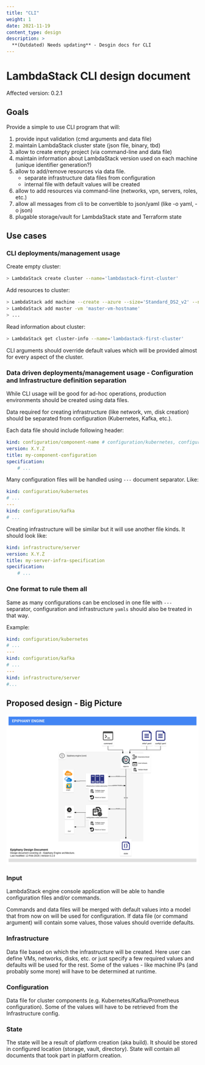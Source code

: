 ```yaml
---
title: "CLI"
weight: 1
date: 2021-11-19
content_type: design
description: >
  **(Outdated) Needs updating** - Desgin docs for CLI
---
```


# LambdaStack CLI design document

Affected version: 0.2.1

## Goals

Provide a simple to use CLI program that will:

1. provide input validation (cmd arguments and data file)
2. maintain LambdaStack cluster state (json file, binary, tbd)
3. allow to create empty project (via command-line and data file)
4. maintain information about LambdaStack version used on each machine (unique identifier generation?)
5. allow to add/remove resources via data file.
    - separate infrastructure data files from configuration
    - internal file with default values will be created
6. allow to add resources via command-line (networks, vpn, servers, roles, etc.)
7. allow all messages from cli to be convertible to json/yaml (like -o yaml, -o json)
8. plugable storage/vault for LambdaStack state and Terraform state

## Use cases

### CLI deployments/management usage

Create empty cluster:

```bash
> LambdaStack create cluster --name='lambdastack-first-cluster'
```

Add resources to cluster:

```bash
> LambdaStack add machine --create --azure --size='Standard_DS2_v2' --name='master-vm-hostname'
> LambdaStack add master -vm 'master-vm-hostname'
> ...
```

Read information about cluster:

```bash
> LambdaStack get cluster-info --name='lambdastack-first-cluster'
```

CLI arguments should override default values which will be provided almost for every aspect of the cluster.

### Data driven deployments/management usage - Configuration and Infrastructure definition separation

While CLI usage will be good for ad-hoc operations, production environments should be created using data files.

Data required for creating infrastructure (like network, vm, disk creation) should be separated from configuration (Kubernetes, Kafka, etc.).

Each data file should include following header:

```yaml
kind: configuration/component-name # configuration/kubernetes, configuration/kafka, configuration/monitoring, ...
version: X.Y.Z
title: my-component-configuration
specification:
    # ...
```

Many configuration files will be handled using `---` document separator. Like:

```yaml
kind: configuration/kubernetes
# ...
---
kind: configuration/kafka
# ...
```

Creating infrastructure will be similar but it will use another file kinds. It should look like:

```yaml
kind: infrastructure/server
version: X.Y.Z
title: my-server-infra-specification
specification:
    # ...
```

### One format to rule them all

Same as many configurations can be enclosed in one file with `---` separator, configuration and infrastructure `yamls` should also be treated in that way.

Example:

```yaml
kind: configuration/kubernetes
# ...
---
kind: configuration/kafka
# ...
---
kind: infrastructure/server
#...
```

## Proposed design - Big Picture

![LambdaStack engine architecture proposal](lambdastack-engine.svg)

### Input

LambdaStack engine console application will be able to handle configuration files and/or commands.

Commands and data files will be merged with default values into a model that from now on will be used for configuration. If data file (or command argument) will contain some values, those values should override defaults.

### Infrastructure

Data file based on which the infrastructure will be created. Here user can define VMs, networks, disks, etc. or just specify a few required values and defaults will be used for the rest. Some of the values - like machine IPs (and probably some more) will have to be determined at runtime.

### Configuration

Data file for cluster components (e.g. Kubernetes/Kafka/Prometheus configuration). Some of the values will have to be retrieved from the Infrastructure config.

### State

The state will be a result of platform creation (aka build). It should be stored in configured location (storage, vault, directory). State will contain all documents that took part in platform creation.
